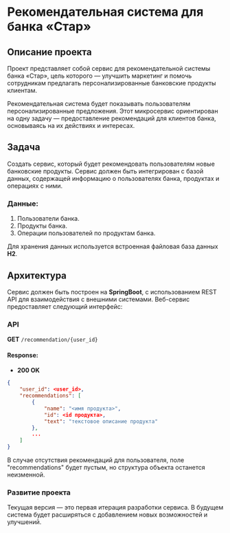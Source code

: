 # Рекомендательная система для банка «Стар»

## Описание проекта

Проект представляет собой сервис для рекомендательной системы банка «Стар», цель которого — улучшить маркетинг и помочь сотрудникам предлагать персонализированные банковские продукты клиентам.

Рекомендательная система будет показывать пользователям персонализированные предложения. Этот микросервис ориентирован на одну задачу — предоставление рекомендаций для клиентов банка, основываясь на их действиях и интересах.

## Задача

Создать сервис, который будет рекомендовать пользователям новые банковские продукты. Сервис должен быть интегрирован с базой данных, содержащей информацию о пользователях банка, продуктах и операциях с ними.

### Данные:
1. Пользователи банка.
2. Продукты банка.
3. Операции пользователей по продуктам банка.

Для хранения данных используется встроенная файловая база данных **H2**.

## Архитектура

Сервис должен быть построен на **SpringBoot**, с использованием REST API для взаимодействия с внешними системами. Веб-сервис предоставляет следующий интерфейс:

### API

**GET** `/recommendation/{user_id}`

#### Response:

- **200 OK**

```json
{
    "user_id": <user_id>,
    "recommendations": [
        {
            "name": "<имя продукта>",
            "id": <id продукта>,
            "text": "текстовое описание продукта"
        },
        ...
    ]
}

```
В случае отсутствия рекомендаций для пользователя, поле "recommendations" будет пустым, но структура объекта останется неизменной.

### Развитие проекта

Текущая версия — это первая итерация разработки сервиса. В будущем система будет расширяться с добавлением новых возможностей и улучшений.
